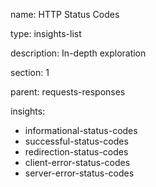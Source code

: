 name: HTTP Status Codes 

type: insights-list

description: In-depth exploration

section: 1

parent: requests-responses

insights:
  - informational-status-codes
  - successful-status-codes
  - redirection-status-codes
  - client-error-status-codes
  - server-error-status-codes
